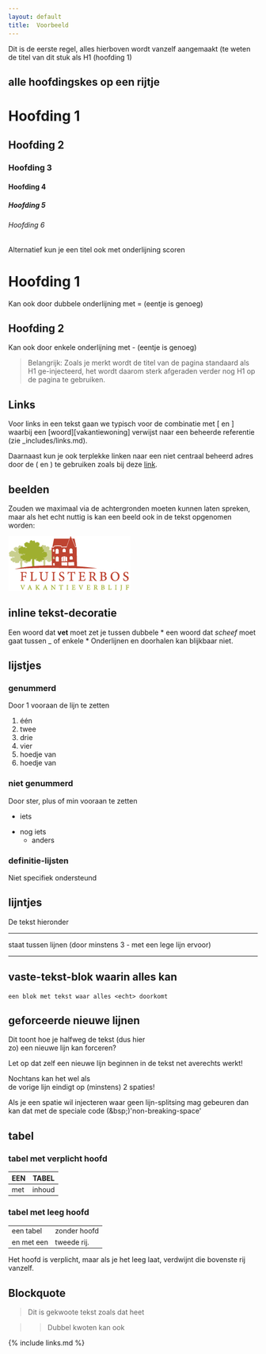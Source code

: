 ```yaml
---
layout: default
title:  Voorbeeld
---
```


Dit is de eerste regel, alles hierboven wordt vanzelf aangemaakt (te weten de titel van dit stuk als H1 (hoofding 1) 


## alle hoofdingskes op een rijtje
# Hoofding 1
## Hoofding 2
### Hoofding 3
#### Hoofding 4
##### Hoofding 5
###### Hoofding 6

Alternatief kun je een titel ook met onderlijning scoren

Hoofding 1 
=
Kan ook door dubbele onderlijning met = (eentje is genoeg)

Hoofding 2 
-
Kan ook door enkele onderlijning met - (eentje is genoeg)


> Belangrijk: 
> Zoals je merkt wordt de titel van de pagina standaard als H1 ge-injecteerd, het wordt daarom sterk afgeraden verder nog H1 op de pagina te gebruiken.



Links
-----

Voor links in een tekst gaan we typisch voor de combinatie met [ en ] waarbij een [woord][vakantiewoning] verwijst naar een beheerde referentie (zie _includes/links.md).

Daarnaast kun je ook terplekke linken naar een niet centraal beheerd adres door de ( en ) te gebruiken zoals bij deze [link](http://google.com/). 



beelden
-------

Zouden we maximaal via de achtergronden moeten kunnen laten spreken, maar als het echt nuttig is kan een beeld ook in de tekst opgenomen worden:

![logo](/img/logo-fluisterbos-vakantiewoning.png)



inline tekst-decoratie
----------------------

Een woord dat **vet** moet zet je tussen dubbele * 
een woord dat *scheef* moet gaat tussen _ of enkele *
Onderlijnen en doorhalen kan blijkbaar niet.

lijstjes
--------
### genummerd 

Door 1 vooraan de lijn te zetten

1. één 
1. twee
1. drie
1. vier
  1. hoedje van
  1. hoedje van

### niet genummerd 

Door ster, plus of min vooraan te zetten

* iets
- nog iets
  + anders

### definitie-lijsten

Niet specifiek ondersteund



lijntjes
--------

De tekst hieronder

---

staat tussen lijnen (door minstens 3 - met een lege lijn ervoor)

---



vaste-tekst-blok waarin alles kan
---------------------------------

```
een blok met tekst waar alles <echt> doorkomt
```



geforceerde nieuwe lijnen
-------------------------
Dit toont hoe je halfweg de tekst (dus hier <br/> zo) een nieuwe lijn kan forceren?

Let op dat zelf een nieuwe
lijn beginnen in de tekst net averechts werkt!

Nochtans kan het wel als  
de vorige lijn eindigt op (minstens) 2 spaties!

Als je een spatie wil injecteren waar geen lijn-splitsing mag gebeuren dan kan dat met de speciale code&nbsp;(&amp;bsp;)'non-breaking-space'

tabel
-----

### tabel met verplicht hoofd

| EEN | TABEL  |
|-----|--------| 
| met | inhoud | 

### tabel met leeg hoofd

|||
|-----------|--------------|
| een tabel | zonder hoofd |
| en met een | tweede rij. |

Het hoofd is verplicht, maar als je het leeg laat, verdwijnt die bovenste rij vanzelf.



Blockquote
----------

> Dit is gekwoote tekst zoals dat heet

>> Dubbel kwoten kan ook


{% include links.md %}
